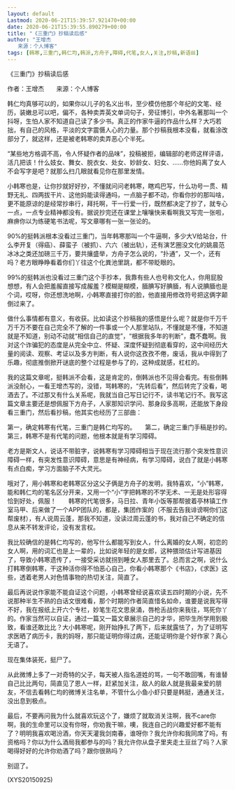 ```yaml
---
layout: default
Lastmod: 2020-06-21T15:39:57.921470+00:00
date: 2020-06-21T15:39:55.890279+00:00
title: "《三重门》抄稿读后感"
author: "王增杰
　　来源：个人博客"
tags: [韩寒,三重门,韩仁均,韩派,方舟子,障碍,代笔,女人,关注,抄稿,新语丝]
---
```


《三重门》抄稿读后感

作者：王增杰　　来源：个人博客

韩仁均真够可以的，如果你以儿子的名义出书，至少模仿他那个年纪的文笔、经历，装嫩总可以吧，偏不，各种卖弄英文单词句子，旁征博引，中外名著那叫一个抖呀，生怕人家不知道自己读了多少书。真正的作家牛逼的作品什么样？大巧若拙，有自己的风格，平淡的文字震慑人心的力量。那个抄稿我根本没看，就看涂改部分了，就这样，还是被老韩寒的卖弄恶心个半死。

“某些地方格调不高，令人怀疑作者的品味”，投稿被拒，编辑部的老师这样评语，活几把该！什么妓女、舞女、脱衣女、处女、妙龄女、妇女、……你他妈离了女人不会写字是吧？就那么扫几眼就看见你在那里发情。

小韩寒也是，让你抄就好好抄，不懂就问问老韩寒，瞎鸡巴写，什么功号一贯、精野无礼、四两拔干片、这他妈能读得通吗，一点脑子都不动，你看你抄的那叫啥，更不能原谅的是经常抄串行，拜托啊，干一行爱一行，既然都决定了抄了，就专心一点，一点专业精神都没有。据说抄完还在课堂上嚷嚷快来看啊我又写完一张啦，麻痹你以为练硬笔书法呢，写文章哪有一张一张论的。

90%的挺韩派根本没看过三重门，当年韩寒那叫一个牛逼啊，多少大V给站台，什么李开复（得癌）、薛蛮子（被抓）、六六（被出轨），还有演艺圈没文化的姚晨范冰冰之类还加磅三千万，要共攘盛举，方舟子怎么说的，“扑通”，又一个，还有吗？老方眼睁睁看着你们丫往这个化粪池里跳，都不带眨眼的。

99%的挺韩派也没看过三重门这个手抄本，我靠有些人也号称文化人，你用屁股想想，有人会把羞赧直接写成赧羞？模糊是糊模，腼腆写好腆腼，有人说腆腼也是个词，哎呀，你还想洗地啊，小韩寒直接打你的脸，他直接用修改符号把这俩字颠倒过来了。

做什么事情都有意义，有收获。比如读这个抄稿我的感悟是什么呢？就是你千万千万千万不要在自己完全不了解的一件事或一个人那里站队，不懂就是不懂，不知道就是不知道，别动不动就“相信自己的直觉”，“根据我多年的判断”，蠢不蠢啊。我对这个诈骗犯的态度是从完全中立、怀疑、深度怀疑到彻底看穿的，这中间经历大量的阅读、观察、考证以及多方判断，有人说你这孜孜不倦，废话，我从中得到了乐趣，彻底推倒掀开谜底的整个过程是参与了的，这种成就感，杠杠的。

我的这篇文章呢，挺韩派不会看，这是肯定的，倒韩派也不见得会看完。有些倒韩派没耐心，一看王增杰写的，没错，骂韩寒的，“先转后看”，然后转完了没看，喝酒去了。不过那又有什么关系呢，我就当自己写日记行不，读书笔记行不。我写这篇文章主要还是想佩服下方舟子，人家那知识学问、那身段多高啊，还能放下身段看三重门，然后看抄稿，他其实也经历了三部曲：

第一，确定韩寒有代笔，三重门是韩仁均写的。　　第二，确定三重门手稿是抄的。　　第三，韩寒不是有代笔的问题，他根本就是有学习障碍。

老方是斯文人，说话不带脏字，说韩寒有学习障碍相当于现在流行那个突发性意识障碍一样，有突发性意识障碍，意思是有神经病，有学习障碍，说白了就是小韩寒有点白痴，学习方面脑子不大灵光。

哦对了，用小韩寒和老韩寒区分这父子俩是方舟子的发明，我特喜欢，“小”韩寒，能和韩仁均的笔名区分开来，又用一个“小”字把韩寒的不学无术、一无是处形容得恰到好处，佩服！　　韩寒的代笔很多，马日拉、青年小饭等那帮披着亭林镇工作室马甲、后来做了一个APP团队的，都是，集团作案的（不服去告我诽谤啊你们这帮废材），有人说周云蓬，那我不知道，没读过周云蓬的书，我对自己不确定的信息从来不转发评论，没有发言权。

我比较确信的是韩仁均写的，他写什么都能写到女人，什么离婚的女人啊，初恋的女人啊，用的词汇也是上一辈的，比如说年轻的是女郎，这种猥琐估计写进基因了，导致小韩寒遗传了，一接受采访就拐到睡女人那里去了。总而言之啊，说什么打韩寒倒韩寒，干这种活你得不怕恶心自己，你看小韩寒那个《书店》，《求医》这些，透着老男人对色情事物的热切关注，简直了。

最后再说说作家能不能自证这个问题，小韩寒曾经说喜欢读五四时期的小说，先不说那种半生不熟的白话文很难看，那个时期的作者简直惜名如命，谁要是说我写得不好，我在报纸上开六个专栏，妙笔生花文思泉涌，唇枪舌战你来我往，骂死你丫的。作家当然可以自证，通过一篇又一篇文章展示自己的才华，把毕生所学用到极致，看谁还敢比比？大小韩寒呢，刚开始挣扎了两下，后来就露怯了，为了证明写求医晒了病历卡，我的妈呀，那只能证明你得过病，还能证明你是个好作家？真心无语了。

现在集体装死，挺尸了。

从此微博上多了一对奇特的父子，每天被人指名道姓的骂，一句不敢回嘴，有谁替自己比比两句，简直见了恩人一样，赶紧加关注，敌人的敌人就是我最亲爱的朋友，不信去看韩仁均的微博关注名单，不管什么小鱼小虾只要是韩挺，通通关注，没出息到极点。

最后，不要再问我为什么就喜欢玩这个了，嫌烦了就取消关注啊，我不care你啊，我的生命里可以没有你呀，你劝我干嘛，噢，我连自己的兴趣爱好都不能有了？明明我喜欢喝汾酒，你天天灌我剑南春，谁呀你？我允许你和我同席了吗，有资格吗？你以为什么酒局我都参与的吗？我允许你从盘子里夹走土豆丝了吗？人家喝得好好的允许你劝酒了吗？跟你很熟吗？

别逗了。

(XYS20150925)

